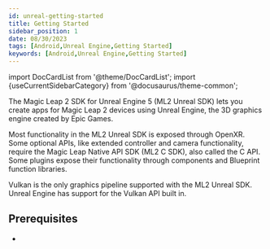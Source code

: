 ```yaml
---
id: unreal-getting-started
title: Getting Started
sidebar_position: 1
date: 08/30/2023
tags: [Android,Unreal Engine,Getting Started]
keywords: [Android,Unreal Engine,Getting Started]
---
```


import DocCardList from '@theme/DocCardList';
import {useCurrentSidebarCategory} from '@docusaurus/theme-common';

The Magic Leap 2 SDK for Unreal Engine 5 (ML2 Unreal SDK) lets you create apps for Magic Leap 2 devices using Unreal Engine, the 3D graphics engine created by Epic Games.

Most functionality in the ML2 Unreal SDK is exposed through OpenXR. Some optional APIs, like extended controller and camera functionality, require the Magic Leap Native API SDK (ML2 C SDK), also called the C API. Some plugins expose their functionality through components and Blueprint function libraries.

Vulkan is the only graphics pipeline supported with the ML2 Unreal SDK. Unreal Engine has support for the Vulkan API built in.

## Prerequisites

- 